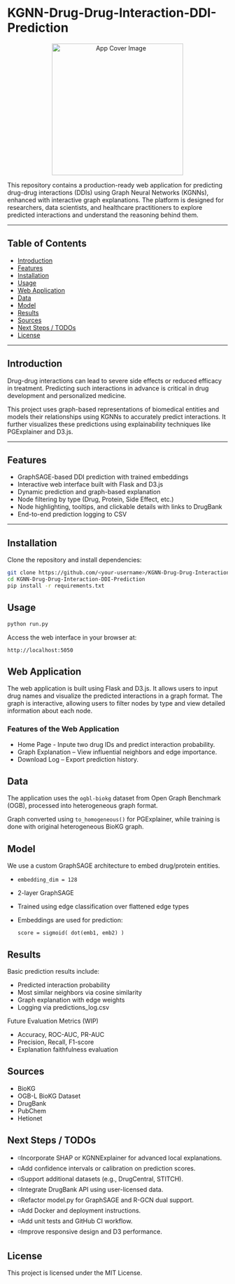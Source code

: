 # KGNN-Drug-Drug-Interaction-DDI-Prediction

<p align="center">
  <img src="https://raw.githubusercontent.com/techthumb1/KGNN-Drug-Drug-Interaction-DDI-Prediction/main/public/kgnn-ddi.png" alt="App Cover Image" width="300"/>
</p>



This repository contains a production-ready web application for predicting drug-drug interactions (DDIs) using Graph Neural Networks (KGNNs), enhanced with interactive graph explanations. The platform is designed for researchers, data scientists, and healthcare practitioners to explore predicted interactions and understand the reasoning behind them.

---

## Table of Contents

- [Introduction](#introduction)
- [Features](#features)
- [Installation](#installation)
- [Usage](#usage)
- [Web Application](#web-application)
- [Data](#data)
- [Model](#model)
- [Results](#results)
- [Sources](#sources)
- [Next Steps / TODOs](#next-steps--todos)
- [License](#license)

---

## Introduction

Drug-drug interactions can lead to severe side effects or reduced efficacy in treatment. Predicting such interactions in advance is critical in drug development and personalized medicine.

This project uses graph-based representations of biomedical entities and models their relationships using KGNNs to accurately predict interactions. It further visualizes these predictions using explainability techniques like PGExplainer and D3.js.

---

## Features

- GraphSAGE-based DDI prediction with trained embeddings
- Interactive web interface built with Flask and D3.js
- Dynamic prediction and graph-based explanation
- Node filtering by type (Drug, Protein, Side Effect, etc.)
- Node highlighting, tooltips, and clickable details with links to DrugBank
- End-to-end prediction logging to CSV

---

## Installation

Clone the repository and install dependencies:

```bash
git clone https://github.com/<your-username>/KGNN-Drug-Drug-Interaction-DDI-Prediction
cd KGNN-Drug-Drug-Interaction-DDI-Prediction
pip install -r requirements.txt
```

## Usage

```bash
python run.py
```

Access the web interface in your browser at:
```
http://localhost:5050
```

## Web Application

The web application is built using Flask and D3.js. It allows users to input drug names and visualize the predicted interactions in a graph format. The graph is interactive, allowing users to filter nodes by type and view detailed information about each node.

### Features of the Web Application

- Home Page - Inpute two drug IDs and predict interaction probability.
- Graph Explanation – View influential neighbors and edge importance.
- Download Log – Export prediction history.

## Data

The application uses the `ogbl-biokg` dataset from Open Graph Benchmark (OGB), processed into heterogeneous graph format.

  Graph converted using `to_homogeneous()` for PGExplainer, while training is done with original heterogeneous BioKG graph.

## Model

We use a custom GraphSAGE architecture to embed drug/protein entities.

- `embedding_dim = 128`
- 2-layer GraphSAGE
- Trained using edge classification over flattened edge types
- Embeddings are used for prediction:

  `score = sigmoid( dot(emb1, emb2) )`

## Results

Basic prediction results include:

- Predicted interaction probability
- Most similar neighbors via cosine similarity
- Graph explanation with edge weights
- Logging via predictions_log.csv

Future Evaluation Metrics (WIP)

- Accuracy, ROC-AUC, PR-AUC
- Precision, Recall, F1-score
- Explanation faithfulness evaluation

## Sources

- BioKG
- OGB-L BioKG Dataset
- DrugBank
- PubChem
- Hetionet

## Next Steps / TODOs

- ◽️Incorporate SHAP or KGNNExplainer for advanced local explanations.
- ◽️Add confidence intervals or calibration on prediction scores.
- ◽️Support additional datasets (e.g., DrugCentral, STITCH).
- ◽️Integrate DrugBank API using user-licensed data.
- ◽️Refactor model.py for GraphSAGE and R-GCN dual support.
- ◽️Add Docker and deployment instructions.
- ◽️Add unit tests and GitHub CI workflow.
- ◽️Improve responsive design and D3 performance.

## License

This project is licensed under the MIT License.
